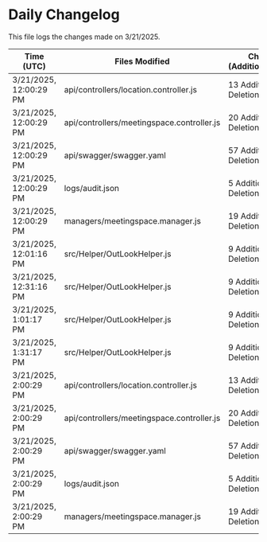 # Daily Changelog

This file logs the changes made on 3/21/2025.

| Time (UTC)             | Files Modified                    | Changes (Addition/Deletion) |
|------------------------|-----------------------------------|-----------------------------|
| 3/21/2025, 12:00:29 PM | api/controllers/location.controller.js | 13 Additions & 0 Deletions |
| 3/21/2025, 12:00:29 PM | api/controllers/meetingspace.controller.js | 20 Additions & 0 Deletions |
| 3/21/2025, 12:00:29 PM | api/swagger/swagger.yaml | 57 Additions & 0 Deletions |
| 3/21/2025, 12:00:29 PM | logs/audit.json | 5 Additions & 5 Deletions |
| 3/21/2025, 12:00:29 PM | managers/meetingspace.manager.js | 19 Additions & 1 Deletions |
| 3/21/2025, 12:01:16 PM | src/Helper/OutLookHelper.js | 9 Additions & 9 Deletions|
| 3/21/2025, 12:31:16 PM | src/Helper/OutLookHelper.js | 9 Additions & 9 Deletions|
| 3/21/2025, 1:01:17 PM | src/Helper/OutLookHelper.js | 9 Additions & 9 Deletions|
| 3/21/2025, 1:31:17 PM | src/Helper/OutLookHelper.js | 9 Additions & 9 Deletions|
| 3/21/2025, 2:00:29 PM | api/controllers/location.controller.js | 13 Additions & 0 Deletions|
| 3/21/2025, 2:00:29 PM | api/controllers/meetingspace.controller.js | 20 Additions & 0 Deletions|
| 3/21/2025, 2:00:29 PM | api/swagger/swagger.yaml | 57 Additions & 0 Deletions|
| 3/21/2025, 2:00:29 PM | logs/audit.json | 5 Additions & 5 Deletions|
| 3/21/2025, 2:00:29 PM | managers/meetingspace.manager.js | 19 Additions & 1 Deletions|
